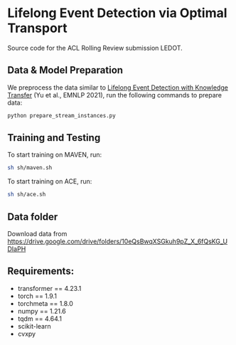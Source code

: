 # Lifelong Event Detection via Optimal Transport
Source code for the ACL Rolling Review submission LEDOT.


## Data & Model Preparation

We preprocess the data similar to [Lifelong Event Detection with Knowledge Transfer](https://aclanthology.org/2021.emnlp-main.428/) (Yu et al., EMNLP 2021), run the following commands to prepare data:
```bash
python prepare_stream_instances.py
```

## Training and Testing

To start training on MAVEN, run:
```bash
sh sh/maven.sh
```

To start training on ACE, run:
```bash
sh sh/ace.sh
```

## Data folder
Download data from https://drive.google.com/drive/folders/10eQsBwqXSGkuh9pZ_X_6fQsKG_UDIaPH

## Requirements:
- transformer == 4.23.1
- torch == 1.9.1
- torchmeta == 1.8.0
- numpy == 1.21.6
- tqdm == 4.64.1
- scikit-learn
- cvxpy
